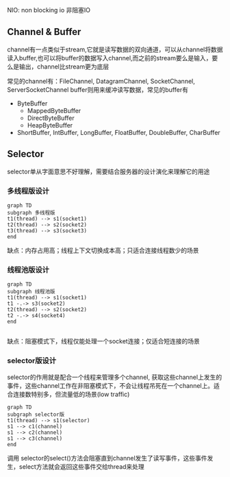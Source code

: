 NIO: non blocking io 非阻塞IO

## Channel & Buffer

channel有一点类似于stream,它就是读写数据的双向通道，可以从channel将数据读入buffer,也可以将buffer的数据写入channel,而之前的stream要么是输入，要么是输出，channel比stream更为底层

常见的channel有：FileChannel, DatagramChannel, SocketChannel, ServerSocketChannel
buffer则用来缓冲读写数据，常见的buffer有

- ByteBuffer
  - MappedByteBuffer
  - DirectByteBuffer
  - HeapByteBuffer
- ShortBuffer, IntBuffer, LongBuffer, FloatBuffer, DoubleBuffer, CharBuffer

## Selector

selector单从字面意思不好理解，需要结合服务器的设计演化来理解它的用途

### 多线程版设计

```mermaid
graph TD
subgraph 多线程版
t1(thread) --> s1(socket1)
t2(thread) --> s2(socket2)
t3(thread) --> s3(socket3)
end
```

缺点：内存占用高；线程上下文切换成本高；只适合连接线程数少的场景

### 线程池版设计

```mermaid
graph TD
subgraph 线程池版
t1(thread) --> s1(socket1)
t1 -.-> s3(socket2)
t2(thread) --> s2(socket2)
t2 -.-> s4(socket4)
end


```

缺点：阻塞模式下，线程仅能处理一个socket连接；仅适合短连接的场景

### selector版设计

selector的作用就是配合一个线程来管理多个channel, 获取这些channel上发生的事件，这些channel工作在非阻塞模式下，不会让线程吊死在一个channel上。适合连接数特别多，但流量低的场景(low traffic)

```mermaid
graph TD
subgraph selector版
t1(thread) --> s1(selector)
s1 --> c1(channel)
s1 --> c2(channel)
s1 --> c3(channel)
end
```

调用 selector的select()方法会阻塞直到channel发生了读写事件，这些事件发生，select方法就会返回这些事件交给thread来处理